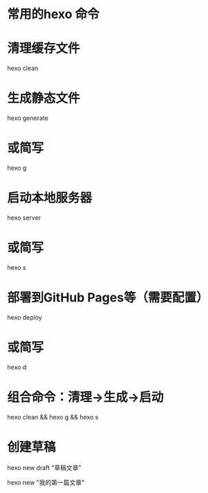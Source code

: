 # 常用的hexo 命令

# 清理缓存文件
hexo clean

# 生成静态文件
hexo generate
# 或简写
hexo g

# 启动本地服务器
hexo server
# 或简写
hexo s

# 部署到GitHub Pages等（需要配置）
hexo deploy
# 或简写
hexo d

# 组合命令：清理->生成->启动
hexo clean && hexo g && hexo s

# 创建草稿
hexo new draft "草稿文章"

hexo new "我的第一篇文章"